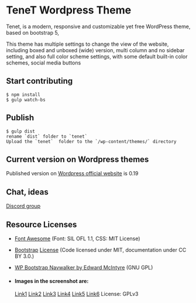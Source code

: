 # TeneT Wordpress Theme

Tenet, is a modern, responsive and customizable yet free WordPress theme, based on bootstrap 5,

This theme has multiple settings to change the view of the website, including boxed and unboxed (wide) version, multi column and no sidebar setting, and also full color scheme settings, with some default built-in color schemes, social media buttons

## Start contributing

    $ npm install
    $ gulp watch-bs

## Publish

    $ gulp dist
    rename `dist` folder to `tenet`
    Upload the `tenet`  folder to the `/wp-content/themes/` directory

## Current version on Wordpress themes

Published version on [Wordpress official website](https://wordpress.org/themes/tenet/) is 0.19

## Chat, ideas

[Discord group](https://discord.gg/rw3cYcssty)

## Resource Licenses

- [Font Awesome](http://fontawesome.io/license) (Font: SIL OFL 1.1, CSS: MIT License)

- [Bootstrap](https://getbootstrap.com) [License](https://github.com/twbs/bootstrap/blob/master/LICENSE) (Code licensed under MIT, documentation under CC BY 3.0.)

- [WP Bootstrap Navwalker by Edward McIntyre](https://github.com/twittem/wp-bootstrap-navwalker) (GNU GPL)

- #### Images in the screenshot are:
  [Link1](https://pxhere.com/en/photo/23177)
  [Link2](https://pxhere.com/en/photo/893389)
  [Link3](https://pxhere.com/en/photo/63257)
  [Link4](https://pxhere.com/en/photo/1193806)
  [Link5](https://pxhere.com/en/photo/41265)
  [Link6](https://pxhere.com/en/photo/1245340)
  License: GPLv3
